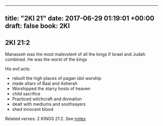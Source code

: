 
---
title: "2KI 21"
date: 2017-06-29 01:19:01 +00:00
draft: false
book: 2KI
---

## 2KI 21:2

Manasseh was the most malevolent of all the kings if Israel and Judah combined. He was the worst of the kings

His evil acts:
- rebuilt the high places of pagan idol worship
- made altars of Baal and Asherah
- Worshipped the starry hosts of heaven 
- child sacrifice 
- Practiced witchcraft and divination 
- dealt with mediums and soothsayers
- shed innocent blood

Related verses: 2 KINGS 21:2. See [notes](https://my.bible.com/notes/2667939245746544741)

